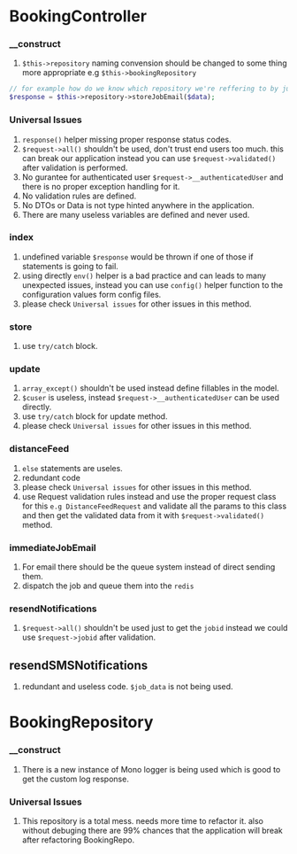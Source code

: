 # BookingController
### __construct 

1. `$this->repository` naming convension should be changed to some thing more appropriate e.g `$this->bookingRepository`

```php
// for example how do we know which repository we're reffering to by just looking at the following code, until we look into the constructor ?
$response = $this->repository->storeJobEmail($data);
```

### Universal Issues
1. `response()` helper missing proper response status codes.
2. `$request->all()` shouldn't be used, don't trust end users too much. this can break our application instead you can use `$request->validated()` after validation is performed.
3. No gurantee for authenticated user `$request->__authenticatedUser` and there is no proper exception handling for it.
4. No validation rules are defined.
5. No DTOs or Data is not type hinted anywhere in the application.
6. There are many useless variables are defined and never used.

### index

1. undefined variable `$response` would be thrown if one of those if statements is going to fail.
2. using directly `env()` helper is a bad practice and can leads to many unexpected issues, instead you can use `config()` helper function to the configuration values form config files.
3. please check `Universal issues` for other issues in this method.

### store
1. use `try/catch` block.

### update
1. `array_except()` shouldn't be used instead define fillables in the model.
2. `$cuser` is useless, instead `$request->__authenticatedUser` can be used directly.
3. use `try/catch` block for update method.
4. please check `Universal issues` for other issues in this method.

### distanceFeed
1. `else` statements are useles.
2. redundant code
3. please check `Universal issues` for other issues in this method.
4. use Request validation rules instead and use the proper request class for this `e.g DistanceFeedRequest` and validate all the params to this class and then get the validated data from it with `$request->validated()` method.

### immediateJobEmail
1. For email there should be the queue system instead of direct sending them.
2. dispatch the job and queue them into the `redis`

### resendNotifications
1. `$request->all()` shouldn't be used just to get the `jobid` instead we could use `$request->jobid` after validation.

## resendSMSNotifications
1. redundant and useless code. `$job_data` is not being used.

# BookingRepository

### __construct
1. There is a new instance of Mono logger is being used which is good to get the custom log response.

### Universal Issues
1. This repository is a total mess. needs more time to refactor it. also without debuging there are 99% chances that the application will break after refactoring BookingRepo.
